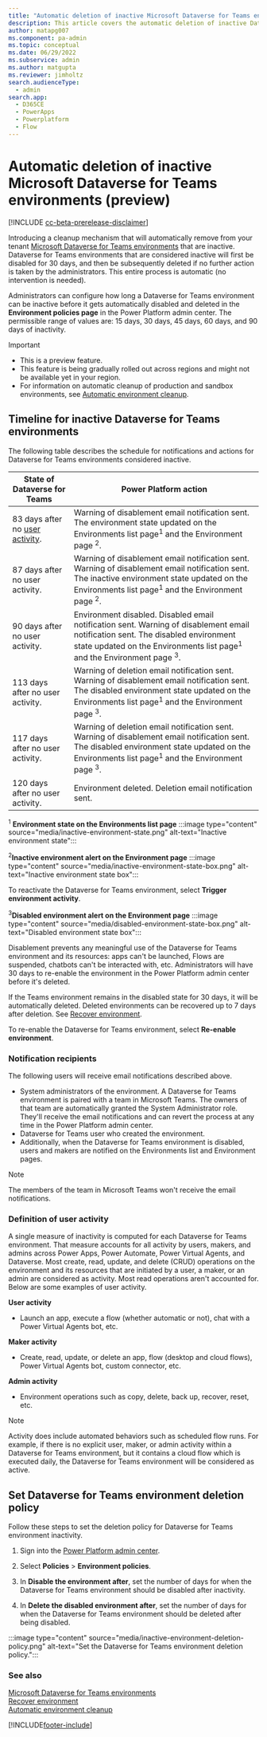 ```yaml
---
title: "Automatic deletion of inactive Microsoft Dataverse for Teams environments (preview)  | MicrosoftDocs"
description: This article covers the automatic deletion of inactive Dataverse for Teams environments.
author: matapg007
ms.component: pa-admin
ms.topic: conceptual
ms.date: 06/29/2022
ms.subservice: admin
ms.author: matgupta 
ms.reviewer: jimholtz
search.audienceType: 
  - admin
search.app:
  - D365CE
  - PowerApps
  - Powerplatform
  - Flow
---
```

# Automatic deletion of inactive Microsoft Dataverse for Teams environments (preview) 

[!INCLUDE [cc-beta-prerelease-disclaimer](../includes/cc-beta-prerelease-disclaimer.md)]

Introducing a cleanup mechanism that will automatically remove from your tenant [Microsoft Dataverse for Teams environments](about-teams-environment.md) that are inactive. Dataverse for Teams environments that are considered inactive will first be disabled for 30 days, and then be subsequently deleted if no further action is taken by the administrators. This entire process is automatic (no intervention is needed).

Administrators can configure how long a Dataverse for Teams environment can be inactive before it gets automatically disabled and deleted in the **Environment policies page** in the Power Platform admin center. The permissible range of values are: 15 days, 30 days, 45 days, 60 days, and 90 days of inactivity.

> [!IMPORTANT]
> - This is a preview feature.
> - This feature is being gradually rolled out across regions and might not be available yet in your region.
> - For information on automatic cleanup of production and sandbox environments, see [Automatic environment cleanup](automatic-environment-cleanup.md).

## Timeline for inactive Dataverse for Teams environments

The following table describes the schedule for notifications and actions for Dataverse for Teams environments considered inactive.

|State of Dataverse for Teams  |Power Platform action  |
|---------|---------|
|83 days after no [user activity](#definition-of-user-activity).     | Warning of disablement email notification sent. The environment state updated on the Environments list page<sup>1</sup> and the Environment page <sup>2</sup>.       |
|87 days after no user activity.    |  Warning of disablement email notification sent. Warning of disablement email notification sent. The inactive environment state updated on the Environments list page<sup>1</sup> and the Environment page <sup>2</sup>.      |
|90 days after no user activity.      | Environment disabled. Disabled email notification sent. Warning of disablement email notification sent. The disabled environment state updated on the Environments list page<sup>1</sup> and the Environment page <sup>3</sup>.      |
|113 days after no user activity.     | Warning of deletion email notification sent. Warning of disablement email notification sent. The disabled environment state updated on the Environments list page<sup>1</sup> and the Environment page <sup>3</sup>.         |
|117 days after no user activity.     | Warning of deletion email notification sent. Warning of disablement email notification sent. The disabled environment state updated on the Environments list page<sup>1</sup> and the Environment page <sup>3</sup>.        |
|120 days after no user activity.     | Environment deleted. Deletion email notification sent.           |

<sup>1</sup> **Environment state on the Environments list page**
:::image type="content" source="media/inactive-environment-state.png" alt-text="Inactive environment state":::

<sup>2</sup>**Inactive environment alert on the Environment page**
:::image type="content" source="media/inactive-environment-state-box.png" alt-text="Inactive environment state box":::

To reactivate the Dataverse for Teams environment, select **Trigger environment activity**.

<sup>3</sup>**Disabled environment alert on the Environment page**
:::image type="content" source="media/disabled-environment-state-box.png" alt-text="Disabled environment state box":::

Disablement prevents any meaningful use of the Dataverse for Teams environment and its resources: apps can't be launched, Flows are suspended, chatbots can't be interacted with, etc. Administrators will have 30 days to re-enable the environment in the Power Platform admin center before it's deleted.

If the Teams environment remains in the disabled state for 30 days, it will be automatically deleted.  Deleted environments can be recovered up to 7 days after deletion. See [Recover environment](recover-environment.md).

To re-enable the Dataverse for Teams environment, select **Re-enable environment**.

### Notification recipients
The following users will receive email notifications described above.

- System administrators of the environment. A Dataverse for Teams environment is paired with a team in Microsoft Teams. The owners of that team are automatically granted the System Administrator role. They'll receive the email notifications and can revert the process at any time in the Power Platform admin center.
- Dataverse for Teams user who created the environment.
- Additionally, when the Dataverse for Teams environment is disabled, users and makers are notified on the Environments list and Environment pages.

> [!NOTE]
> The members of the team in Microsoft Teams won't receive the email notifications.

### Definition of user activity

A single measure of inactivity is computed for each Dataverse for Teams environment. That measure accounts for all activity by users, makers, and admins across Power Apps, Power Automate, Power Virtual Agents, and Dataverse. Most create, read, update, and delete (CRUD) operations on the environment and its resources that are initiated by a user, a maker, or an admin are considered as activity. Most read operations aren't accounted for. Below are some examples of user activity.

**User activity**
- Launch an app, execute a flow (whether automatic or not), chat with a Power Virtual Agents bot, etc.

**Maker activity**
- Create, read, update, or delete an app, flow (desktop and cloud flows), Power Virtual Agents bot, custom connector, etc.

**Admin activity**
- Environment operations such as copy, delete, back up, recover, reset, etc.  

> [!NOTE]
> Activity does include automated behaviors such as scheduled flow runs. For example, if there is no explicit user, maker, or admin activity within a Dataverse for Teams environment, but it contains a cloud flow which is executed daily, the Dataverse for Teams environment will be considered as active.

## Set Dataverse for Teams environment deletion policy

Follow these steps to set the deletion policy for Dataverse for Teams environment inactivity.

1. Sign into the [Power Platform admin center](https://admin.powerplatform.microsoft.com). 

2. Select **Policies** > **Environment policies**.

3. In **Disable the environment after**, set the number of days for when the Dataverse for Teams environment should be disabled after inactivity.

4. In **Delete the disabled environment after**, set the number of days for when the Dataverse for Teams environment should be deleted after being disabled.

:::image type="content" source="media/inactive-environment-deletion-policy.png" alt-text="Set the Dataverse for Teams environment deletion policy.":::


### See also
[Microsoft Dataverse for Teams environments](about-teams-environment.md) <br />
[Recover environment](recover-environment.md) <br />
[Automatic environment cleanup](automatic-environment-cleanup.md)



[!INCLUDE[footer-include](../includes/footer-banner.md)]